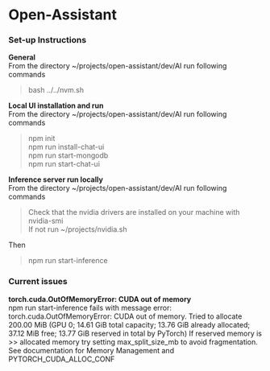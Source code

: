 # Open-Assistant  

### Set-up Instructions  

**General**  
From the directory ~/projects/open-assistant/dev/AI run following commands   
> bash ../../nvm.sh  

**Local UI installation and run**  
From the directory ~/projects/open-assistant/dev/AI run following commands   
>npm init  
npm run install-chat-ui  
npm run start-mongodb  
npm run start-chat-ui  

**Inference server run locally**  
From the directory ~/projects/open-assistant/dev/AI run following commands   
>Check that the nvidia drivers are installed on your machine with nvidia-smi  
If not run ~/projects/nvidia.sh  

Then  
> npm run start-inference  

### Current issues  

**torch.cuda.OutOfMemoryError: CUDA out of memory**  
npm run start-inference fails with message error:  
torch.cuda.OutOfMemoryError: CUDA out of memory. Tried to allocate 200.00 MiB (GPU 0; 14.61 GiB total capacity; 13.76 GiB already allocated; 37.12 MiB free; 13.77 GiB reserved in total by PyTorch) If reserved memory is >> allocated memory try setting max_split_size_mb to avoid fragmentation.  See documentation for Memory Management and PYTORCH_CUDA_ALLOC_CONF
